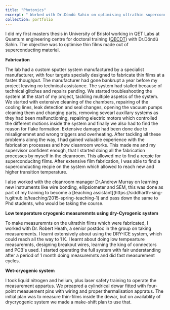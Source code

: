 ```yaml
---
title: "Photonics"
excerpt: " Worked with Dr.Döndü Sahin‬ on optimising ultrathin superconducting films in QET Labs, University of Bristol.<br/><img src='/images/3.jpg' style='width:510px;height:350px;'>"
collection: portfolio
---
```

I did my first masters thesis in University of Bristol working in QET Labs at Quantum engineering centre for doctoral training ([QECDT](http://www.bristol.ac.uk/quantum-engineering/)) with Dr.Döndü Sahin. The objective was to optimise thin films made out of superconducting material.

 <b> Fabrication </b>
 <p>The lab had a custom sputter system manufactured by a specialist manufacturer, with four targets specially designed to fabricate thin films at a faster thoughput. The manufacturer had gone bankrupt a year before my project leaving no technical assistance. The system had stalled because of technical glitches and repairs pending. We started troubleshooting the system at the start of my project, tackling multiple aspetcs of the system. We started with extensive cleaning of the chambers, repairing of the cooling lines, leak detection and seal changes, 
opening the vacuum pumps cleaning them and changing parts, removing sevearl auxillary systems as they had been malfunctioning, repairing electric motors which controlled the different motions inside the system and finally we also had to find the reason for flake formation. Extensive damage had been done due to misalignemnet and wrong triggers and overheating. After tackling all these problems along the way, I had gained valuable experience with the fabrication processes and how cleanroom works. This made me and my supervisor confident enough, that I started doing all the fabrication processes by myself in the cleanroom. This allowed me to find a recpie for superconducitng films. After extensive film fabrication, I was able to find a superconducting recpie on the system which allowed to reach new and higher transition temperature. </p>
I also worked with the cleanroom manager Dr.Andrew Murray on learning new instruments like wire bonding, ellipsiometer and SEM, this was done as part of my training to become a [teaching assistant](https://siddharth-sing-h.github.io/teaching/2015-spring-teaching-1) and pass down the same to Phd students, who would be taking the course. 

<b>Low temperature cryogenic measuremnts using dry-Cyrogenic system</b>
<p> To make measuremnts on the ultrathin films which were fabricated, I worked with Dr. Robert Heath, a senior postdoc in the group on taking measurements. I learnt extensively about using the DRY-ICE system, which could reach all the way to 1 K. I learnt about doing low tempearture measuremnts, designing breakout wires, learning the king of connectors and PCB's used. I started operating the full system with fair understanding after a period of 1 month doing measuremnts and did fast measurement cycles.   </p>

<b>Wet-cryogenic system</b>
<p>I took liquid nitrogen and helium, plus laser safety training to operate the measurement appartus. We preapred a cylindrical dewar fitted with four-point measuement pins with wiring and proper thermalisation appratus. The initial plan was to measure thin-films inside the dewar, but on availablity of drycryogenic system we made a make-shift plan to use that. </p>
